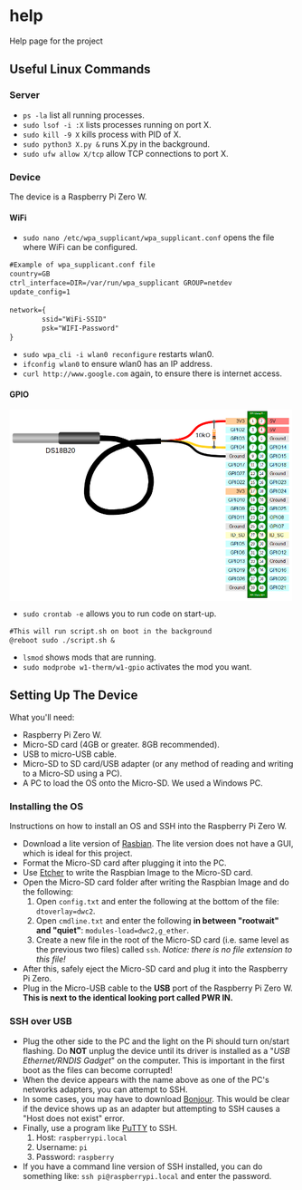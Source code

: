 # help
Help page for the project

## Useful Linux Commands 

### Server 
* `ps -la` list all running processes. 
* `sudo lsof -i :X` lists processes running on port X. 
* `sudo kill -9 X` kills process with PID of X.
* `sudo python3 X.py &` runs X.py in the background. 
* `sudo ufw allow X/tcp` allow TCP connections to port X.

### Device 
The device is a Raspberry Pi Zero W.  

#### WiFi
  
* `sudo nano /etc/wpa_supplicant/wpa_supplicant.conf` opens the file where WiFi can be configured. 

```
#Example of wpa_supplicant.conf file
country=GB
ctrl_interface=DIR=/var/run/wpa_supplicant GROUP=netdev
update_config=1

network={
        ssid="WiFi-SSID"
        psk="WIFI-Password"
}
```
* `sudo wpa_cli -i wlan0 reconfigure` restarts wlan0.
* `ifconfig wlan0` to ensure wlan0 has an IP address.
* `curl http://www.google.com` again, to ensure there is internet access.

#### GPIO

<img src="RaspberryPiZero.png" width="500" align="middle">    
  
* `sudo crontab -e` allows you to run code on start-up.  
```
#This will run script.sh on boot in the background
@reboot sudo ./script.sh & 
```
* `lsmod` shows mods that are running. 
* `sudo modprobe w1-therm/w1-gpio` activates the mod you want. 

## Setting Up The Device
What you'll need:  
* Raspberry Pi Zero W.
* Micro-SD card (4GB or greater. 8GB recommended). 
* USB to micro-USB cable. 
* Micro-SD to SD card/USB adapter (or any method of reading and writing to a Micro-SD using a PC).
* A PC to load the OS onto the Micro-SD. We used a Windows PC.

### Installing the OS
Instructions on how to install an OS and SSH into the Raspberry Pi Zero W.
* Download a lite version of [Rasbian](https://www.raspberrypi.org/downloads/raspbian/). The lite version does not have a GUI, which is ideal for this project. 
* Format the Micro-SD card after plugging it into the PC.
* Use [Etcher](https://etcher.io/) to write the Raspbian Image to the Micro-SD card.
* Open the Micro-SD card folder after writing the Raspbian Image and do the following:  
  1. Open `config.txt` and enter the following at the bottom of the file: `dtoverlay=dwc2`.  
  2. Open `cmdline.txt` and enter the following **in between "rootwait" and "quiet"**: `modules-load=dwc2,g_ether`. 
  3. Create a new file in the root of the Micro-SD card (i.e. same level as the previous two files) called `ssh`. *Notice: there is no file extension to this file!*
* After this, safely eject the Micro-SD card and plug it into the Raspberry Pi Zero.   
* Plug in the Micro-USB cable to the **USB** port of the Raspberry Pi Zero W. **This is next to the identical looking port called PWR IN.** 

### SSH over USB
* Plug the other side to the PC and the light on the Pi should turn on/start flashing. Do **NOT** unplug the device until its driver is installed as a "*USB Ethernet/RNDIS Gadget*" on the computer. This is important in the first boot as the files can become corrupted!
* When the device appears with the name above as one of the PC's networks adapters, you can attempt to SSH. 
* In some cases, you may have to download [Bonjour](https://support.apple.com/kb/DL999). This would be clear if the device shows up as an adapter but attempting to SSH causes a "Host does not exist" error. 
* Finally, use a program like [PuTTY](https://www.putty.org/) to SSH.
  1. Host: `raspberrypi.local`
  2. Username: `pi`
  3. Password: `raspberry`
* If you have a command line version of SSH installed, you can do something like: `ssh pi@raspberrypi.local` and enter the password. 
  
